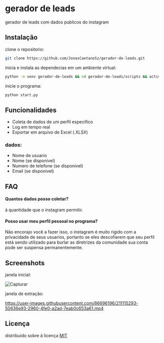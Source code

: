 
# gerador de leads

gerador de leads com dados publicos do instagram


## Instalação

clone o repositorio:

```bash
git clone https://github.com/JonasCaetanoSz/gerador-de-leads.git
```

inicia e instala as dependecias em um ambiente virtual:

```bash
python -m venv gerador-de-leads && cd gerador-de-leads/scripts && activate && cd.. pip install -r requirements.txt 
```

inicie o programa:

```bash
python start.py
```

## Funcionalidades

- Coleta de dados de um perfil especifico
- Log em tempo real
- Exportar em arquivo de Excel (.XLSX)


### dados:

- Nome de usuario
- Nome (se disponivel)
- Numero de telefone (se disponivel)
- Email (se disponivel)


## FAQ

#### Quantos dados posso coletar?

á quantidade que o instagram permitir.

#### Posso usar meu perfil pessoal no programa?

Não encorajo você a fazer isso, o instagram é muito rigido com a privacidade de seus usuarios, portanto se eles descofiarem que seu perfil está sendo utilizado para burlar as diretrizes da comunidade sua conta pode ser suspensa permanentemente.


## Screenshots

janela inicial:

![Capturar](https://user-images.githubusercontent.com/86696196/211113379-8d1282bc-8a89-44e3-b79e-cf27f09f1e01.PNG)

janela de extração:

https://user-images.githubusercontent.com/86696196/211115293-50636e93-2960-4fe0-a2ad-7eab0c653a61.mp4
## Licença

distribuido sobre á licença [MIT](https://choosealicense.com/licenses/mit/)

